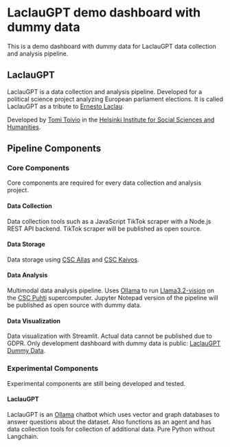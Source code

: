 # LaclauGPT demo dashboard with dummy data

This is a demo dashboard with dummy data for LaclauGPT data collection and analysis pipeline.

## LaclauGPT

LaclauGPT is a data collection and analysis pipeline. Developed for a political science project analyzing European parliament elections. It is called LaclauGPT as a tribute to [Ernesto Laclau](https://en.wikipedia.org/wiki/Ernesto_Laclau).

Developed by [Tomi Toivio](mailto:tomi.toivio@helsinki.fi) in the [Helsinki Institute for Social Sciences and Humanities](https://www.helsinki.fi/en/helsinki-institute-social-sciences-and-humanities).

## Pipeline Components

### Core Components

Core components are required for every data collection and analysis project.

#### Data Collection

Data collection tools such as a JavaScript TikTok scraper with a Node.js REST API backend. TikTok scraper will be published as open source.

#### Data Storage

Data storage using [CSC Allas](https://docs.csc.fi/data/Allas/) and [CSC Kaivos](https://docs.csc.fi/data/kaivos/overview/).

#### Data Analysis

Multimodal data analysis pipeline. Uses [Ollama](https://ollama.com/) to run [Llama3.2-vision](https://ollama.com/library/llama3.2-vision) on the [CSC Puhti](https://docs.csc.fi/computing/systems-puhti/) supercomputer. Jupyter Notepad version of the pipeline will be published as open source with dummy data.

#### Data Visualization

Data visualization with Streamlit. Actual data cannot be published due to GDPR. Only development dashboard with dummy data is public: [LaclauGPT Dummy Data](https://laclaugpt-dashboard-development.streamlit.app/).

### Experimental Components

Experimental components are still being developed and tested.

#### LaclauGPT 

LaclauGPT is an [Ollama](https://ollama.com) chatbot which uses vector and graph databases to answer questions about the dataset. Also functions as an agent and has data collection tools for collection of additional data. Pure Python without Langchain.

